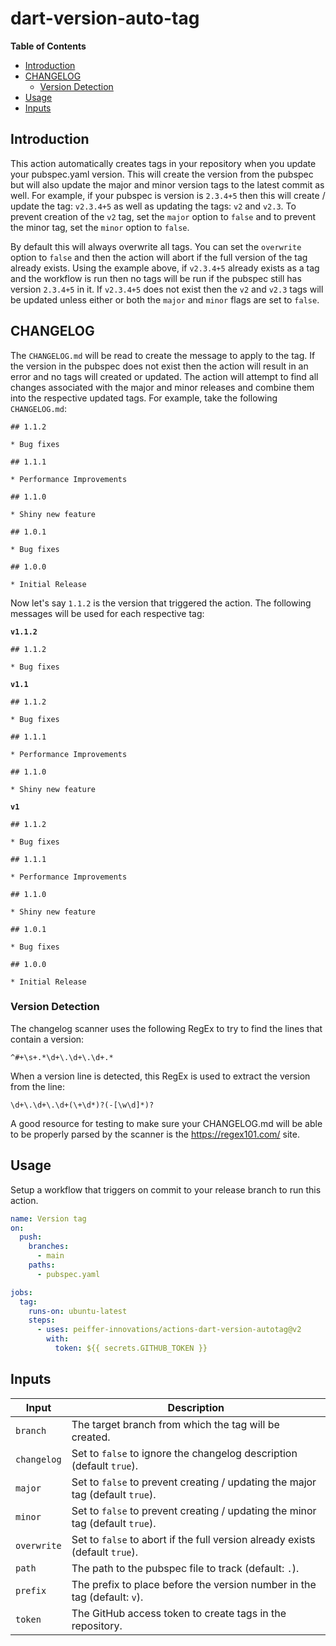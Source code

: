 # dart-version-auto-tag

<!-- START doctoc generated TOC please keep comment here to allow auto update -->
<!-- DON'T EDIT THIS SECTION, INSTEAD RE-RUN doctoc TO UPDATE -->
**Table of Contents**

- [Introduction](#introduction)
- [CHANGELOG](#changelog)
  - [Version Detection](#version-detection)
- [Usage](#usage)
- [Inputs](#inputs)

<!-- END doctoc generated TOC please keep comment here to allow auto update -->

## Introduction

This action automatically creates tags in your repository when you update your pubspec.yaml version.  This will create the version from the pubspec but will also update the major and minor version tags to the latest commit as well.  For example, if your pubspec is version is `2.3.4+5` then this will create / update the tag: `v2.3.4+5` as well as updating the tags: `v2` and `v2.3`.  To prevent creation of the `v2` tag, set the `major` option to `false` and to prevent the minor tag, set the `minor` option to `false`.

By default this will always overwrite all tags.  You can set the `overwrite` option to `false` and then the action will abort if the full version of the tag already exists.  Using the example above, if `v2.3.4+5` already exists as a tag and the workflow is run then no tags will be run if the pubspec still has version `2.3.4+5` in it.  If `v2.3.4+5` does not exist then the `v2` and `v2.3` tags will be updated unless either or both the `major` and `minor` flags are set to `false`.


## CHANGELOG

The `CHANGELOG.md` will be read to create the message to apply to the tag.  If the version in the pubspec does not exist then the action will result in an error and no tags will created or updated.  The action will attempt to find all changes associated with the major and minor releases and combine them into the respective updated tags.  For example, take the following `CHANGELOG.md`:

```
## 1.1.2

* Bug fixes

## 1.1.1

* Performance Improvements

## 1.1.0

* Shiny new feature

## 1.0.1

* Bug fixes

## 1.0.0

* Initial Release
```

Now let's say `1.1.2` is the version that triggered the action.  The following messages will be used for each respective tag:

**`v1.1.2`**
```
## 1.1.2

* Bug fixes
```

**`v1.1`**
```
## 1.1.2

* Bug fixes

## 1.1.1

* Performance Improvements

## 1.1.0

* Shiny new feature
```

**`v1`**
```
## 1.1.2

* Bug fixes

## 1.1.1

* Performance Improvements

## 1.1.0

* Shiny new feature

## 1.0.1

* Bug fixes

## 1.0.0

* Initial Release
```

### Version Detection

The changelog scanner uses the following RegEx to try to find the lines that contain a version:
```regexp
^#+\s+.*\d+\.\d+\.\d+.*
```

When a version line is detected, this RegEx is used to extract the version from the line:
```regexp
\d+\.\d+\.\d+(\+\d*)?(-[\w\d]*)?
```

A good resource for testing to make sure your CHANGELOG.md will be able to be properly parsed by the scanner is the https://regex101.com/ site.

## Usage

Setup a workflow that triggers on commit to your release branch to run this action.


```yaml
name: Version tag
on:
  push:
    branches:
      - main
    paths:
      - pubspec.yaml

jobs:
  tag:
    runs-on: ubuntu-latest
    steps:
      - uses: peiffer-innovations/actions-dart-version-autotag@v2
        with:
          token: ${{ secrets.GITHUB_TOKEN }}
```

## Inputs

| Input        | Description                                                                   |
|--------------|-------------------------------------------------------------------------------|
| `branch`     | The target branch from which the tag will be created.                         |
| `changelog`  | Set to `false` to ignore the changelog description (default `true`).          |
| `major`      | Set to `false` to prevent creating / updating the major tag (default `true`). |
| `minor`      | Set to `false` to prevent creating / updating the minor tag (default `true`). |
| `overwrite`  | Set to `false` to abort if the full version already exists (default `true`).  |
| `path`       | The path to the pubspec file to track (default: `.`).                         |
| `prefix`     | The prefix to place before the version number in the tag (default: `v`).      |
| `token`      | The GitHub access token to create tags in the repository.                     |
